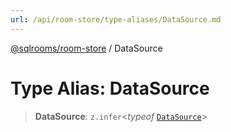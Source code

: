 ```yaml
---
url: /api/room-store/type-aliases/DataSource.md
---
```

[@sqlrooms/room-store](../index.md) / DataSource

# Type Alias: DataSource

> **DataSource**: `z.infer`<*typeof* [`DataSource`](../variables/DataSource.md)>
